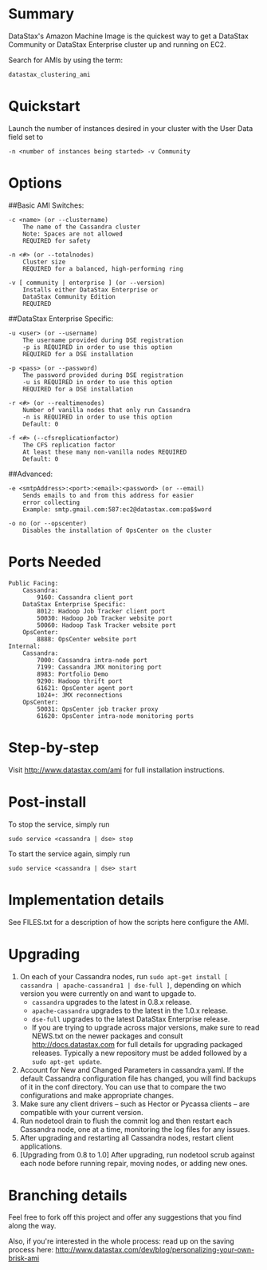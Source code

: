 Summary
=======
DataStax's Amazon Machine Image is the quickest way to get a DataStax
Community or DataStax Enterprise cluster up and running on EC2.

Search for AMIs by using the term: 

    datastax_clustering_ami


Quickstart
==========

Launch the number of instances desired in your cluster with the User
Data field set to

    -n <number of instances being started> -v Community


Options
=======

##Basic AMI Switches:

    -c <name> (or --clustername)
        The name of the Cassandra cluster
        Note: Spaces are not allowed
        REQUIRED for safety

    -n <#> (or --totalnodes) 
        Cluster size
        REQUIRED for a balanced, high-performing ring

    -v [ community | enterprise ] (or --version)
        Installs either DataStax Enterprise or
        DataStax Community Edition
        REQUIRED

##DataStax Enterprise Specific:

    -u <user> (or --username)
        The username provided during DSE registration
        -p is REQUIRED in order to use this option
        REQUIRED for a DSE installation

    -p <pass> (or --password)
        The password provided during DSE registration
        -u is REQUIRED in order to use this option
        REQUIRED for a DSE installation

    -r <#> (or --realtimenodes)
        Number of vanilla nodes that only run Cassandra
        -n is REQUIRED in order to use this option
        Default: 0

    -f <#> (--cfsreplicationfactor)
        The CFS replication factor
        At least these many non-vanilla nodes REQUIRED
        Default: 0

##Advanced:

    -e <smtpAddress>:<port>:<email>:<password> (or --email)
        Sends emails to and from this address for easier
        error collecting
        Example: smtp.gmail.com:587:ec2@datastax.com:pa$$word

    -o no (or --opscenter)
        Disables the installation of OpsCenter on the cluster


Ports Needed
============

    Public Facing:
        Cassandra:
            9160: Cassandra client port
        DataStax Enterprise Specific:
            8012: Hadoop Job Tracker client port
            50030: Hadoop Job Tracker website port
            50060: Hadoop Task Tracker website port
        OpsCenter:
            8888: OpsCenter website port
    Internal:
        Cassandra:
            7000: Cassandra intra-node port
            7199: Cassandra JMX monitoring port
            8983: Portfolio Demo
            9290: Hadoop thrift port
            61621: OpsCenter agent port
            1024+: JMX reconnections
        OpsCenter:
            50031: OpsCenter job tracker proxy
            61620: OpsCenter intra-node monitoring ports


Step-by-step
============

Visit http://www.datastax.com/ami for
full installation instructions.


Post-install
============

To stop the service, simply run

    sudo service <cassandra | dse> stop

To start the service again, simply run

    sudo service <cassandra | dse> start


Implementation details
======================

See FILES.txt for a description of how the scripts here configure the
AMI.


Upgrading
=========

1. On each of your Cassandra nodes, run `sudo apt-get install [ cassandra | apache-cassandra1 | dse-full ]`, depending on which version you were currently on and want to upgade to.  
    * `cassandra` upgrades to the latest in 0.8.x release.
    * `apache-cassandra` upgrades to the latest in the 1.0.x release.
    * `dse-full` upgrades to the latest DataStax Enterprise release.
    * If you are trying to upgrade across major versions, make sure to read NEWS.txt on the newer packages and consult http://docs.datastax.com for full details for upgrading packaged releases. Typically a new repository must be added followed by a `sudo apt-get update`.
2. Account for New and Changed Parameters in cassandra.yaml. If the default Cassandra configuration file has changed, you will find backups of it in the conf directory. You can use that to compare the two configurations and make appropriate changes.
3. Make sure any client drivers – such as Hector or Pycassa clients – are compatible with your current version.
4. Run nodetool drain to flush the commit log and then restart each Cassandra node, one at a time, monitoring the log files for any issues.
5. After upgrading and restarting all Cassandra nodes, restart client applications.
6. [Upgrading from 0.8 to 1.0] After upgrading, run nodetool scrub against each node before running repair, moving nodes, or adding new ones.


Branching details
=================

Feel free to fork off this project and offer any suggestions that you
find along the way.

Also, if you're interested in the whole process: read up on the saving
process here:
http://www.datastax.com/dev/blog/personalizing-your-own-brisk-ami
